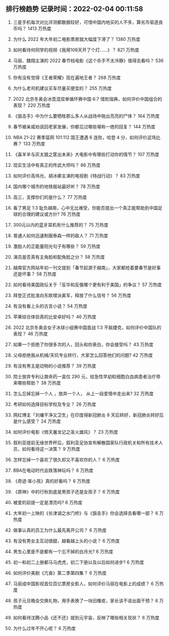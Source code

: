
## 排行榜趋势 记录时间：2022-02-04 00:11:58
  
  1. 三星手机每次对比评测都数据较好，可惜中国内地买的人不多，算劣币驱逐良币吗？ 1413 万热度
    
  2. 为什么 2022 年大年初二电影票房就大幅度下滑了？ 1380 万热度
    
  3. 如何看待何同学的视频《我用108天开了个灯......》？ 821 万热度
    
  4. 马丽、魏翔主演的 2022 春节档电影《这个杀手不太冷静》值得去看吗？ 536 万热度
    
  5. 你有没有觉得《王者荣耀》现在遍地王者？ 268 万热度
    
  6. 为什么老司机建议买车尽量买便宜的？ 255 万热度
    
  7. 2022 北京冬奥会冰壶混双单循环赛中国 6:7 惜败瑞典，如何评价中国组合的表现？ 220 万热度
    
  8. 《狙击手》中为什么要牺牲那么多人从战场中拖出亮亮的尸体？ 164 万热度
    
  9. 春节被亲戚劝说回老家发展，你都见过哪些堪称一绝的回复？ 144 万热度
    
  10. NBA 21-22 赛季篮网 101:112 国王遭遇 6 连败，哈登 4 分，如何评价这场比赛？ 133 万热度
    
  11. 《喜羊羊与灰太狼之筐出未来》大电影中有哪些打动你的情节？ 107 万热度
    
  12. 现实生活中有真正的传武大师吗？ 86 万热度
    
  13. 如何评价高伟光、胡冰卿主演的电视剧《特战行动》？ 83 万热度
    
  14. 国内哪个城市的地铁报站最好听？ 78 万热度
    
  15. 高三，支撑你们的是什么？ 77 万热度
    
  16. 看了男足 1:3 耻负越南，心中无比难受，你能否提出一个真正能帮助到中国足球的合理的建议或方针? 76 万热度
    
  17. 300元以内的蓝牙耳机有什么推荐的？ 75 万热度
    
  18. 普通人如何迅速制服泰森一样的敌人？ 71 万热度
    
  19. 激励人的正能量阳光句子有哪些？ 59 万热度
    
  20. 演员是否真有主角脸和配角脸之分？ 58 万热度
    
  21. 越南官方网站年初一刊文提到「春节起源于越南」，大家都抢着要春节是好事还是坏事？ 58 万热度
    
  22. 如何看待美国政坛关于「反华和反俄哪个更有利于美国」的争议？ 57 万热度
    
  23. 拜登正式批准向东欧增派美军，释放了什么信号？ 56 万热度
    
  24. 有没有看上头的古言小说？ 54 万热度
    
  25. 苹果综合体验真的比安卓好吗？ 46 万热度
    
  26. 2022 北京冬奥会女子冰球小组赛中国首战 1:3 不敌捷克，如何评价中国队的表现？ 46 万热度
    
  27. 如果一个拒绝了你很多次的人，回头和你表白，你会接受吗？ 43 万热度
    
  28. 父母拒绝我从机械/天坑专业转行，大家怎么回答他们的问题? 42 万热度
    
  29. 有没有男主是动物的小说推荐？ 39 万热度
    
  30. 院士放弃专利让救命药一盒仅 290 元，给急性早幼粒细胞白血病患者治疗带来哪些帮助？ 38 万热度
    
  31. 怎么忘掉忘掉一个人 ，放弃一个人， 从上一段爱情中走出来? 32 万热度
    
  32. 考研如何选择目标学校及专业？ 26 万热度
    
  33. 网红博主「刘墉干净又卫生」在印度得新冠肺炎 8 天后转好，新冠肺炎转好后是什么感受？ 24 万热度
    
  34. 如何评价电影《倚天屠龙记之圣火雄风》？ 23 万热度
    
  35. 叙利亚提前无缘世界杯后，叙利亚足协宣布解散国家队行政机关和所有技术人员，如何看待这一决策？ 9 万热度
    
  36. 怎样忘掉一个喜欢了很久却又不喜欢你的人？ 6 万热度
    
  37. BBA在电动时代会跌落神坛吗？ 6 万热度
    
  38. 《奇迹·笨小孩》真的好看吗？ 6 万热度
    
  39. 《原神》中的行秋到底是男孩子还是女孩子？ 6 万热度
    
  40. 被爱的前提一定是漂亮吗? 6 万热度
    
  41. 大年初一上映的《长津湖之水门桥》与《狙击手》你会选择去看哪一部？ 6 万热度
    
  42. 做事认真的员工为什么最先离开公司？ 6 万热度
    
  43. 有没有男女主互动很甜，越看越上头的小说？ 6 万热度
    
  44. 男生心里是不是都有一个忘不掉的白月光? 6 万热度
    
  45. 初一和初二上册都马马虎虎，初二下册以及以后如何进步? 6 万热度
    
  46. 如何评价美剧《亢奋》第二季第四集？ 6 万热度
    
  47. 马丽成中国影视首位百亿票房女影人，如何评价马丽在电影上的成绩？ 6 万热度
    
  48. 孩子元旦晚会交换礼物，用手表换了一块旧橡皮，家长该不该出面干预？ 6 万热度
    
  49. 如何看待沈腾小品《还不还》提到元宇宙，反映了哪些相关现状？ 6 万热度
    
  50. 为什么过年不开心呢？ 6 万热度
    
